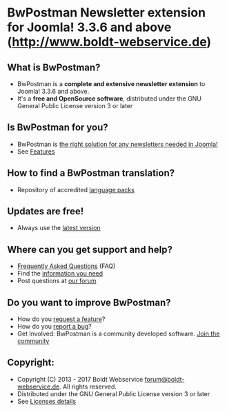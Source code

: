 BwPostman Newsletter extension for Joomla! 3.3.6 and above (http://www.boldt-webservice.de)
====================

What is BwPostman?
---------------------
* BwPostman is a **complete and extensive newsletter extension** to Joomla! 3.3.6 and above.
* It's a **free and OpenSource software**, distributed under the GNU General Public License version 3 or later

Is BwPostman for you?
---------------------
* BwPostman is [the right solution for any newsletters needed in Joomla!](http://www.boldt-webservice.de/en/forum-en/bwpostman-manual.html)
* See [Features](http://www.boldt-webservice.de/en/downloads/bwpostman.html)

How to find a BwPostman translation?
---------------------
* Repository of accredited [language packs](http://www.boldt-webservice.de/en/downloads/language-files.html)

Updates are free!
---------------------
* Always use the [latest version](http://www.boldt-webservice.de/en/downloads/bwpostman.html)

Where can you get support and help?
---------------------
* [Frequently Asked Questions](http://www.boldt-webservice.de/en/bw-forum/faq.html) (FAQ)
* Find the [information you need](http://www.boldt-webservice.de/en/forum-en/bwpostman-manual.html)
* Post questions at [our forum](http://www.boldt-webservice.de/en/forum-en/bwpostman.html)

Do you want to improve BwPostman?
---------------------
* How do you [request a feature](http://bugtracking.boldt-webservice.de/my_view_page.php)?
* How do you [report a bug](http://bugtracking.boldt-webservice.de/my_view_page.php)?
* Get Involved: BwPostman is a community developed software. [Join the community](http://www.joomla.org)

Copyright:
---------------------
* Copyright (C) 2013 - 2017 Boldt Webservice <forum@boldt-webservice.de>. All rights reserved.
* Distributed under the GNU General Public License version 3 or later
* See [Licenses details](http://www.boldt-webservice.de/en/forum-en/bwpostman-manual/73-bwpostman-manual-appendix-licence.html)

